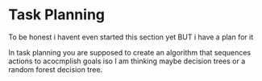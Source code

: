 # Task Planning
To be honest i havent even started this section yet BUT i have a plan for it

In task planning you are supposed to create an algorithm that sequences actions to acocmplish goals iso I am thinking maybe decision trees or a random forest decision tree.